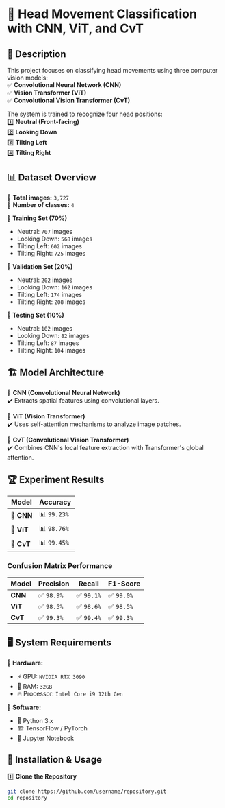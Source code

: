 # 🎯 Head Movement Classification with CNN, ViT, and CvT  

## 📖 Description  
This project focuses on classifying head movements using three computer vision models:  
✅ **Convolutional Neural Network (CNN)**  
✅ **Vision Transformer (ViT)**  
✅ **Convolutional Vision Transformer (CvT)**  

The system is trained to recognize four head positions:  
1️⃣ **Neutral (Front-facing)**  
2️⃣ **Looking Down**  
3️⃣ **Tilting Left**  
4️⃣ **Tilting Right**  

## 📊 Dataset Overview  
📌 **Total images:** `3,727`  
📌 **Number of classes:** `4`  

**🔹 Training Set (70%)**  
- Neutral: `707` images  
- Looking Down: `568` images  
- Tilting Left: `602` images  
- Tilting Right: `725` images  

**🔹 Validation Set (20%)**  
- Neutral: `202` images  
- Looking Down: `162` images  
- Tilting Left: `174` images  
- Tilting Right: `208` images  

**🔹 Testing Set (10%)**  
- Neutral: `102` images  
- Looking Down: `82` images  
- Tilting Left: `87` images  
- Tilting Right: `104` images  

## 🏗️ Model Architecture  
📌 **CNN (Convolutional Neural Network)**  
✔️ Extracts spatial features using convolutional layers.  

📌 **ViT (Vision Transformer)**  
✔️ Uses self-attention mechanisms to analyze image patches.  

📌 **CvT (Convolutional Vision Transformer)**  
✔️ Combines CNN's local feature extraction with Transformer's global attention.  

## 🏆 Experiment Results  
| Model  | Accuracy |
|--------|----------|
| 🧩 **CNN** | 📊 `99.23%` |
| 🧩 **ViT** | 📊 `98.76%` |
| 🧩 **CvT** | 📊 `99.45%` |

### **Confusion Matrix Performance**
| Model | Precision | Recall | F1-Score |
|--------|----------|--------|----------|
| **CNN** | ✅ `98.9%` | ✅ `99.1%` | ✅ `99.0%` |
| **ViT** | ✅ `98.5%` | ✅ `98.6%` | ✅ `98.5%` |
| **CvT** | ✅ `99.3%` | ✅ `99.4%` | ✅ `99.3%` |

## 🖥️ System Requirements  
**🔹 Hardware:**  
- ⚡ GPU: `NVIDIA RTX 3090`  
- 💾 RAM: `32GB`  
- 🔥 Processor: `Intel Core i9 12th Gen`  

**🔹 Software:**  
- 🐍 Python 3.x  
- 🏗 TensorFlow / PyTorch  
- 📂 Jupyter Notebook  

## 📡 Installation & Usage  
1️⃣ **Clone the Repository**  
```bash
git clone https://github.com/username/repository.git
cd repository
